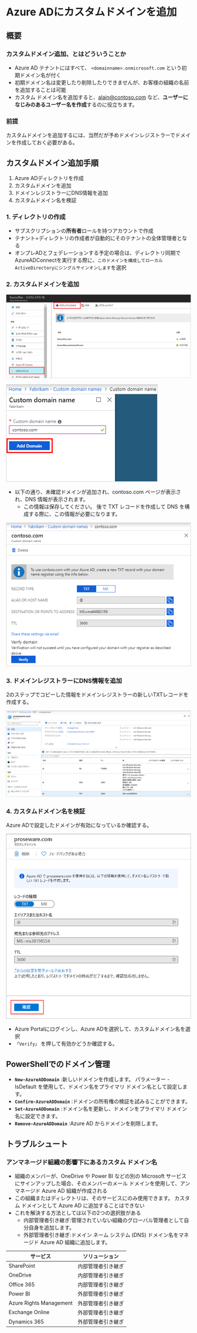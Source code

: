 # Azure ADにカスタムドメインを追加

## 概要

### カスタムドメイン追加、とはどういうことか

- Azure AD テナントにはすべて、 `<domainname>.onmicrosoft.com` という初期ドメイン名が付く
- 初期ドメイン名は変更したり削除したりできませんが、お客様の組織の名前を追加することは可能
- カスタム ドメイン名を追加すると、alain@contoso.com など、**ユーザーになじみのあるユーザー名を作成**するのに役立ちます。

### 前提

カスタムドメインを追加するには、当然だが予めドメインレジストラーでドメインを作成しておく必要がある。

## カスタムドメイン追加手順

1. Azure ADディレクトリを作成
2. カスタムドメインを追加
3. ドメインレジストラーにDNS情報を追加
4. カスタムドメイン名を検証

### 1. ディレクトリの作成

- サブスクリプションの**所有者**ロールを持つアカウントで作成
- テナント=ディレクトリの作成者が自動的にそのテナントの全体管理者となる
- オンプレADとフェデレーションする予定の場合は、ディレクトリ同期でAzureADConnectを実行する際に、`このドメインを構成してローカルActiveDirectoryにシングルサインオンします`を選択

### 2. カスタムドメインを追加

![picture 1](images/9d9d0adde8404e120dc6c25837e5ae18daa746b0540c2fc180c77313db3303fa.png)  

![picture 2](images/4b9516cc71f48a140bd5b16b6524c05b355f1bb14aff0ac2b4a96c65ad6f46d5.png)  

- 以下の通り、未確認ドメインが追加され、contoso.com ページが表示され、DNS 情報が表示されます。
  - この情報は保存してください。 後で TXT レコードを作成して DNS を構成する際に、この情報が必要になります。

![picture 3](images/fc1043fbb8ca86aa75414b991245ab63d7b52743a713f94976e7e0f5ca9c22f3.png)  

### 3. ドメインレジストラーにDNS情報を追加

2のステップでコピーした情報をドメインレジストラーの新しいTXTレコードを作成する。

![picture 6](images/480cea690b0b427034f3c92f7bf831176d9b892c46c0c65093f8b0ac34ef9d9a.png)  

### 4. カスタムドメイン名を検証

Azure ADで設定したドメインが有効になっているか確認する。

![picture 7](images/9b9e65e114b8124e071894a5758dcd778f518f9fc762563a5aeb98d940c0ccc3.png)  

- Azure Portalにログインし、Azure ADを選択して、カスタムドメイン名を選択
- `「Verify」` を押して有効かどうか確認する。

## PowerShellでのドメイン管理

- **`New-AzureADDomain`** :新しいドメインを作成します。 パラメーター -IsDefault を使用して、ドメイン名をプライマリ ドメイン名として設定します。
- **`Confirm-AzureADDomain`** :ドメインの所有権の検証を試みることができます。
- **`Set-AzureADDomain`** :ドメイン名を更新し、ドメインをプライマリ ドメイン名に設定できます。
- **`Remove-AzureADDomain`** :Azure AD からドメインを削除します。

## トラブルシュート

### アンマネージド組織の影響下にあるカスタム ドメイン名

- 組織のメンバーが、OneDrive や Power BI などの別の Microsoft サービスにサインアップした場合、そのメンバーのメール ドメインを使用して、アンマネージド Azure AD 組織が作成される
- この組織またはディレクトリは、そのサービスにのみ使用できます。 カスタム ドメインとして Azure AD に追加することはできない
- これを解決する方法としては以下の2つの選択肢がある
  - 内部管理者引き継ぎ:管理されていない組織のグローバル管理者として自分自身を追加します。
  - 外部管理者引き継ぎ:ドメイン ネーム システム (DNS) ドメイン名をマネージド Azure AD 組織に追加します。

サービス | ソリューション
-----|--------
SharePoint | 内部管理者引き継ぎ
OneDrive | 内部管理者引き継ぎ
Office 365 | 内部管理者引き継ぎ
Power BI | 外部管理者引き継ぎ
Azure Rights Management | 外部管理者引き継ぎ
Exchange Online | 外部管理者引き継ぎ
Dynamics 365 | 外部管理者引き継ぎ

